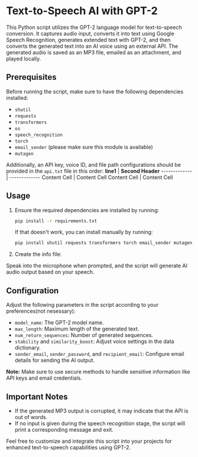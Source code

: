 # Text-to-Speech AI with GPT-2

This Python script utilizes the GPT-2 language model for text-to-speech conversion. It captures audio input, converts it into text using Google Speech Recognition, generates extended text with GPT-2, and then converts the generated text into an AI voice using an external API. The generated audio is saved as an MP3 file, emailed as an attachment, and played locally.

## Prerequisites

Before running the script, make sure to have the following dependencies installed:

- `shutil`
- `requests`
- `transformers`
- `os`
- `speech_recognition`
- `torch`
- `email_sender` (please make sure this module is available)
- `mutagen`

Additionally, an API key, voice ID, and file path configurations should be provided in the `api.txt` file in this order:
   **line1**  | **Second Header**
   ------------- | -------------
   Content Cell  | Content Cell
   Content Cell  | Content Cell

## Usage

1. Ensure the required dependencies are installed by running:

   ```bash
   pip install -r requirements.txt
   ```
   If that doesn't work, you can install manually by running:
   ```bash
   pip install shutil requests transformers torch email_sender mutagen SpeechRecognition
   
3. Create the info file:

   

   

Speak into the microphone when prompted, and the script will generate AI audio output based on your speech.

## Configuration

Adjust the following parameters in the script according to your preferences(not nesessary):

- `model_name`: The GPT-2 model name.
- `max_length`: Maximum length of the generated text.
- `num_return_sequences`: Number of generated sequences.
- `stability` and `similarity_boost`: Adjust voice settings in the data dictionary.
- `sender_email`, `sender_password`, and `recipient_email`: Configure email details for sending the AI output.

**Note:** Make sure to use secure methods to handle sensitive information like API keys and email credentials.

## Important Notes

- If the generated MP3 output is corrupted, it may indicate that the API is out of words.
- If no input is given during the speech recognition stage, the script will print a corresponding message and exit.

Feel free to customize and integrate this script into your projects for enhanced text-to-speech capabilities using GPT-2.
